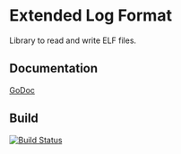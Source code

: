 # Extended Log Format

Library to read and write ELF files.


## Documentation
[GoDoc](https://godoc.org/go.kelfa.io/elf)

## Build
[![Build Status](https://travis-ci.org/kelfa/elf.svg?branch=master)](https://travis-ci.org/kelfa/elf)
